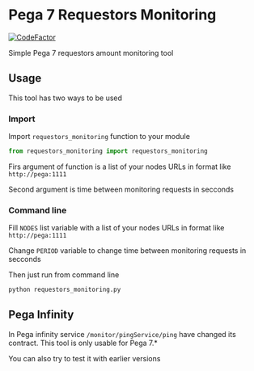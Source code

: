 # Pega 7 Requestors Monitoring
[![CodeFactor](https://www.codefactor.io/repository/github/mishankov/pega-7-requestors-monitoring/badge)](https://www.codefactor.io/repository/github/mishankov/pega-7-requestors-monitoring)

Simple Pega 7 requestors amount monitoring tool

## Usage
This tool has two ways to be used

### Import
Import `requestors_monitoring` function to your module
```python
from requestors_monitoring import requestors_monitoring
```

Firs argument of function is a list of your nodes URLs in format like `http://pega:1111`

Second argument is time between monitoring requests in secconds


### Command line
Fill `NODES` list variable with a list of your nodes URLs in format like `http://pega:1111`

Change `PERIOD` variable to change time between monitoring requests in secconds

Then just run from command line
```bash
python requestors_monitoring.py
```

## Pega Infinity
In Pega infinity service `/monitor/pingService/ping` have changed its contract. This tool is only usable for Pega 7.* 

You can also try to test it with earlier versions 

